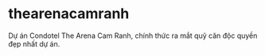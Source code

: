 # thearenacamranh
Dự án Condotel The Arena Cam Ranh, chính thức ra mắt quỹ căn độc quyền đẹp nhất dự án.
